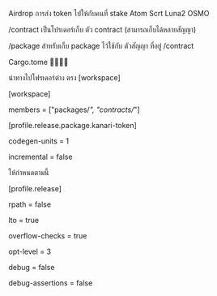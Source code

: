 Airdrop การส่ง token ไปให้กับคนที่ stake Atom Scrt Luna2 OSMO 

  /contract
    เป็นโปรเดอร์เก็บ ตัว contract (สามารถเก็บได้หลายสัญญา)

  /package
    สำหรับเก็บ package ไว้ใช้กับ ตัวสัญญา ที่อยู่ /contract


Cargo.tome 🦀🦀🦀🦀

นำทางไปโฟรเดอร์ต่าง ตรง [workspace]
 
 [workspace]
 
 members = ["packages/*", "contracts/*"]

 [profile.release.package.kanari-token]
 
 codegen-units = 1
 
 incremental = false

ให้กำหนดตามนี้

 [profile.release]
 
 rpath = false
 
 lto = true
 
 overflow-checks = true
 
 opt-level = 3
 
 debug = false
 
 debug-assertions = false

